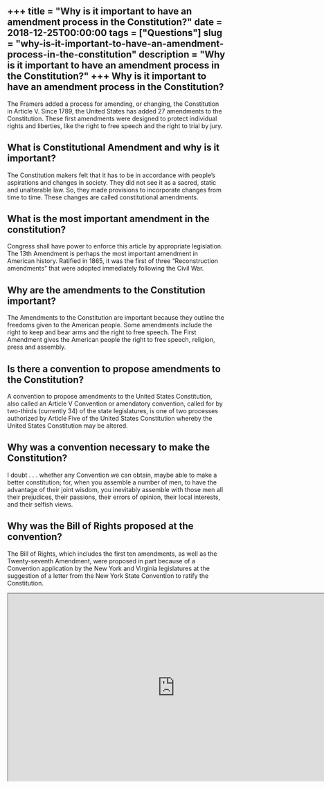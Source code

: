 +++
title = "Why is it important to have an amendment process in the Constitution?"
date = 2018-12-25T00:00:00
tags = ["Questions"]
slug = "why-is-it-important-to-have-an-amendment-process-in-the-constitution"
description = "Why is it important to have an amendment process in the Constitution?"
+++
Why is it important to have an amendment process in the Constitution?
---------------------------------------------------------------------

The Framers added a process for amending, or changing, the Constitution in Article V. Since 1789, the United States has added 27 amendments to the Constitution. These first amendments were designed to protect individual rights and liberties, like the right to free speech and the right to trial by jury.

What is Constitutional Amendment and why is it important?
---------------------------------------------------------

The Constitution makers felt that it has to be in accordance with people’s aspirations and changes in society. They did not see it as a sacred, static and unalterable law. So, they made provisions to incorporate changes from time to time. These changes are called constitutional amendments.

What is the most important amendment in the constitution?
---------------------------------------------------------

Congress shall have power to enforce this article by appropriate legislation. The 13th Amendment is perhaps the most important amendment in American history. Ratified in 1865, it was the first of three “Reconstruction amendments” that were adopted immediately following the Civil War.

Why are the amendments to the Constitution important?
-----------------------------------------------------

The Amendments to the Constitution are important because they outline the freedoms given to the American people. Some amendments include the right to keep and bear arms and the right to free speech. The First Amendment gives the American people the right to free speech, religion, press and assembly.

Is there a convention to propose amendments to the Constitution?
----------------------------------------------------------------

A convention to propose amendments to the United States Constitution, also called an Article V Convention or amendatory convention, called for by two-thirds (currently 34) of the state legislatures, is one of two processes authorized by Article Five of the United States Constitution whereby the United States Constitution may be altered.

Why was a convention necessary to make the Constitution?
--------------------------------------------------------

I doubt . . . whether any Convention we can obtain, maybe able to make a better constitution; for, when you assemble a number of men, to have the ad­vantage of their joint wisdom, you inevitably assemble with those men all their prejudices, their passions, their errors of opinion, their local interests, and their selfish views.

Why was the Bill of Rights proposed at the convention?
------------------------------------------------------

The Bill of Rights, which includes the first ten amendments, as well as the Twenty-seventh Amendment, were proposed in part because of a Convention application by the New York and Virginia legislatures at the suggestion of a letter from the New York State Convention to ratify the Constitution.

<iframe allow="accelerometer; autoplay; clipboard-write; encrypted-media; gyroscope; picture-in-picture" allowfullscreen="" class="__youtube_prefs__  epyt-is-override  no-lazyload" data-no-lazy="1" data-origheight="433" data-origwidth="770" data-skipgform_ajax_framebjll="" height="433" id="_ytid_45022" loading="lazy" src="https://www.youtube.com/embed/xXA4Ob3s-V0?enablejsapi=1&autoplay=0&cc_load_policy=0&cc_lang_pref=&iv_load_policy=1&loop=0&modestbranding=0&rel=1&fs=1&playsinline=0&autohide=2&theme=dark&color=red&controls=1&" title="YouTube player" width="770"></iframe>